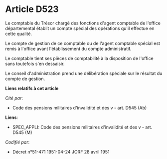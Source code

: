 # Article D523

Le comptable du Trésor chargé des fonctions d'agent comptable de l'office départemental établit un compte spécial des
opérations qu'il effectue en cette qualité.

Le compte de gestion de ce comptable ou de l'agent comptable spécial est remis à l'office avant l'établissement du compte
administratif.

Le comptable tient ses pièces de comptabilité à la disposition de l'office sans toutefois s'en dessaisir.

Le conseil d'administration prend une délibération spéciale sur le résultat du compte de gestion.

**Liens relatifs à cet article**

_Cité par_:

  - Code des pensions militaires d'invalidité et des v - art. D545 (Ab)

**Liens**:

  - SPEC_APPLI: Code des pensions militaires d'invalidité et des v - art. D545 (M)

_Codifié par_:

  - Décret n°51-471 1951-04-24 JORF 28 avril 1951
